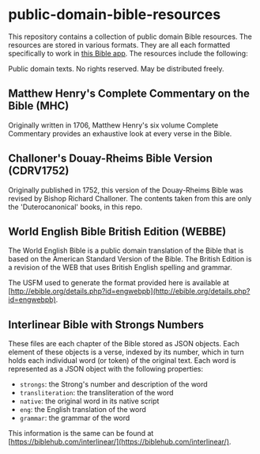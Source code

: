 # public-domain-bible-resources

This repository contains a collection of public domain Bible resources. The resources are stored in various formats. They are all each formatted specifically to work in [this Bible app](https://github.com/Razzula/bible-app). The resources include the following:

Public domain texts. No rights reserved. May be distributed freely.

## Matthew Henry's Complete Commentary on the Bible (MHC)
Originally written in 1706, Matthew Henry's six volume Complete Commentary provides an exhaustive look at every verse in the Bible.

## Challoner's Douay-Rheims Bible Version (CDRV1752)
Originally published in 1752, this version of the Douay-Rheims Bible was revised by Bishop Richard Challoner. The contents taken from this are only the 'Duterocanonical' books, in this repo.

## World English Bible British Edition (WEBBE)
The World English Bible is a public domain translation of the Bible that is based on the American Standard Version of the Bible. The British Edition is a revision of the WEB that uses British English spelling and grammar.

The USFM used to generate the format provided here is available at [http://ebible.org/details.php?id=engwebpb](http://ebible.org/details.php?id=engwebpb).

## Interlinear Bible with Strongs Numbers
These files are each chapter of the Bible stored as JSON objects. Each element of these objects is a verse, indexed by its number, which in turn holds each individual word (or token) of the original text. Each word is represented as a JSON object with the following properties:
- `strongs`: the Strong's number and description of the word
- `transliteration`: the transliteration of the word
- `native`: the original word in its native script
- `eng`: the English translation of the word
- `grammar`: the grammar of the word

This information is the same can be found at [https://biblehub.com/interlinear/](https://biblehub.com/interlinear/).
